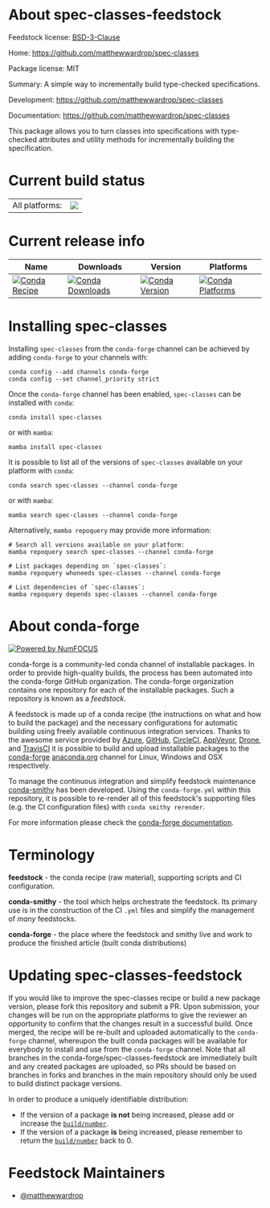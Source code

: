 About spec-classes-feedstock
============================

Feedstock license: [BSD-3-Clause](https://github.com/conda-forge/spec-classes-feedstock/blob/main/LICENSE.txt)

Home: https://github.com/matthewwardrop/spec-classes

Package license: MIT

Summary: A simple way to incrementally build type-checked specifications.

Development: https://github.com/matthewwardrop/spec-classes

Documentation: https://github.com/matthewwardrop/spec-classes

This package allows you to turn classes into specifications with
type-checked attributes and utility methods for incrementally building the
specification.


Current build status
====================


<table><tr><td>All platforms:</td>
    <td>
      <a href="https://dev.azure.com/conda-forge/feedstock-builds/_build/latest?definitionId=12593&branchName=main">
        <img src="https://dev.azure.com/conda-forge/feedstock-builds/_apis/build/status/spec-classes-feedstock?branchName=main">
      </a>
    </td>
  </tr>
</table>

Current release info
====================

| Name | Downloads | Version | Platforms |
| --- | --- | --- | --- |
| [![Conda Recipe](https://img.shields.io/badge/recipe-spec--classes-green.svg)](https://anaconda.org/conda-forge/spec-classes) | [![Conda Downloads](https://img.shields.io/conda/dn/conda-forge/spec-classes.svg)](https://anaconda.org/conda-forge/spec-classes) | [![Conda Version](https://img.shields.io/conda/vn/conda-forge/spec-classes.svg)](https://anaconda.org/conda-forge/spec-classes) | [![Conda Platforms](https://img.shields.io/conda/pn/conda-forge/spec-classes.svg)](https://anaconda.org/conda-forge/spec-classes) |

Installing spec-classes
=======================

Installing `spec-classes` from the `conda-forge` channel can be achieved by adding `conda-forge` to your channels with:

```
conda config --add channels conda-forge
conda config --set channel_priority strict
```

Once the `conda-forge` channel has been enabled, `spec-classes` can be installed with `conda`:

```
conda install spec-classes
```

or with `mamba`:

```
mamba install spec-classes
```

It is possible to list all of the versions of `spec-classes` available on your platform with `conda`:

```
conda search spec-classes --channel conda-forge
```

or with `mamba`:

```
mamba search spec-classes --channel conda-forge
```

Alternatively, `mamba repoquery` may provide more information:

```
# Search all versions available on your platform:
mamba repoquery search spec-classes --channel conda-forge

# List packages depending on `spec-classes`:
mamba repoquery whoneeds spec-classes --channel conda-forge

# List dependencies of `spec-classes`:
mamba repoquery depends spec-classes --channel conda-forge
```


About conda-forge
=================

[![Powered by
NumFOCUS](https://img.shields.io/badge/powered%20by-NumFOCUS-orange.svg?style=flat&colorA=E1523D&colorB=007D8A)](https://numfocus.org)

conda-forge is a community-led conda channel of installable packages.
In order to provide high-quality builds, the process has been automated into the
conda-forge GitHub organization. The conda-forge organization contains one repository
for each of the installable packages. Such a repository is known as a *feedstock*.

A feedstock is made up of a conda recipe (the instructions on what and how to build
the package) and the necessary configurations for automatic building using freely
available continuous integration services. Thanks to the awesome service provided by
[Azure](https://azure.microsoft.com/en-us/services/devops/), [GitHub](https://github.com/),
[CircleCI](https://circleci.com/), [AppVeyor](https://www.appveyor.com/),
[Drone](https://cloud.drone.io/welcome), and [TravisCI](https://travis-ci.com/)
it is possible to build and upload installable packages to the
[conda-forge](https://anaconda.org/conda-forge) [anaconda.org](https://anaconda.org/)
channel for Linux, Windows and OSX respectively.

To manage the continuous integration and simplify feedstock maintenance
[conda-smithy](https://github.com/conda-forge/conda-smithy) has been developed.
Using the ``conda-forge.yml`` within this repository, it is possible to re-render all of
this feedstock's supporting files (e.g. the CI configuration files) with ``conda smithy rerender``.

For more information please check the [conda-forge documentation](https://conda-forge.org/docs/).

Terminology
===========

**feedstock** - the conda recipe (raw material), supporting scripts and CI configuration.

**conda-smithy** - the tool which helps orchestrate the feedstock.
                   Its primary use is in the construction of the CI ``.yml`` files
                   and simplify the management of *many* feedstocks.

**conda-forge** - the place where the feedstock and smithy live and work to
                  produce the finished article (built conda distributions)


Updating spec-classes-feedstock
===============================

If you would like to improve the spec-classes recipe or build a new
package version, please fork this repository and submit a PR. Upon submission,
your changes will be run on the appropriate platforms to give the reviewer an
opportunity to confirm that the changes result in a successful build. Once
merged, the recipe will be re-built and uploaded automatically to the
`conda-forge` channel, whereupon the built conda packages will be available for
everybody to install and use from the `conda-forge` channel.
Note that all branches in the conda-forge/spec-classes-feedstock are
immediately built and any created packages are uploaded, so PRs should be based
on branches in forks and branches in the main repository should only be used to
build distinct package versions.

In order to produce a uniquely identifiable distribution:
 * If the version of a package **is not** being increased, please add or increase
   the [``build/number``](https://docs.conda.io/projects/conda-build/en/latest/resources/define-metadata.html#build-number-and-string).
 * If the version of a package **is** being increased, please remember to return
   the [``build/number``](https://docs.conda.io/projects/conda-build/en/latest/resources/define-metadata.html#build-number-and-string)
   back to 0.

Feedstock Maintainers
=====================

* [@matthewwardrop](https://github.com/matthewwardrop/)

